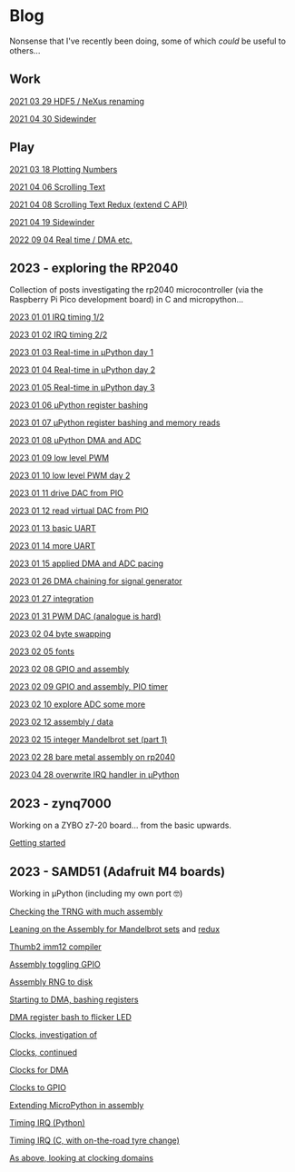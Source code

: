 # Blog
Nonsense that I've recently been doing, some of which _could_ be useful to others...

## Work
[2021 03 29 HDF5 / NeXus renaming](./2021-03-29-HDF5-rename.md)

[2021 04 30 Sidewinder](./2021-04-30-Sidewinder.md)

## Play
[2021 03 18 Plotting Numbers](./2021-03-18-Numbers)

[2021 04 06 Scrolling Text](./2021-04-06-Scoller)

[2021 04 08 Scrolling Text Redux (extend C API)](2021-04-08-show-bitmap-1d)

[2021 04 19 Sidewinder](./2021-04-19-Sidewinder)

[2022 09 04 Real time / DMA etc.](./2022-09-04-RT)

## 2023 - exploring the RP2040

Collection of posts investigating the rp2040 microcontroller (via the Raspberry Pi Pico development board) in C and micropython...

[2023 01 01 IRQ timing 1/2](./2023/01/2023-01-01.md)

[2023 01 02 IRQ timing 2/2](./2023/01/2023-01-02.md)

[2023 01 03 Real-time in µPython day 1](./2023/01/2023-01-03.md)

[2023 01 04 Real-time in µPython day 2](./2023/01/2023-01-04.md)

[2023 01 05 Real-time in µPython day 3](./2023/01/2023-01-05.md)

[2023 01 06 µPython register bashing](./2023/01/2023-01-06.md)

[2023 01 07 µPython register bashing and memory reads](./2023/01/2023-01-07.md)

[2023 01 08 µPython DMA and ADC](./2023/01/2023-01-08.md)

[2023 01 09 low level PWM](./2023/01/2023-01-09.md)

[2023 01 10 low level PWM day 2](./2023/01/2023-01-10.md)

[2023 01 11 drive DAC from PIO](./2023/01/2023-01-11.md)

[2023 01 12 read virtual DAC from PIO](./2023/01/2023-01-12.md)

[2023 01 13 basic UART](./2023/01/2023-01-13.md)

[2023 01 14 more UART](./2023/01/2023-01-14.md)

[2023 01 15 applied DMA and ADC pacing](./2023/01/2023-01-15-a.md)

[2023 01 26 DMA chaining for signal generator](./2023/01/2023-01-26.md)

[2023 01 27 integration](./2023/01/2023-01-27.md)

[2023 01 31 PWM DAC (analogue is hard)](./2023/01/2023-01-31.md)

[2023 02 04 byte swapping](./2023/02/2023-02-04.md)

[2023 02 05 fonts](./2023/02/2023-02-05.md)

[2023 02 08 GPIO and assembly](./2023/02/2023-02-08.md)

[2023 02 09 GPIO and assembly, PIO timer](./2023/02/2023-02-09.md)

[2023 02 10 explore ADC some more](./2023/02/2023-02-10.md)

[2023 02 12 assembly / data](./2023/02/2023-02-12.md)

[2023 02 15 integer Mandelbrot set (part 1)](./2023/02/2023-02-15.md)

[2023 02 28 bare metal assembly on rp2040](./2023/02/2023-02-28.md)

[2023 04 28 overwrite IRQ handler in µPython](./2023/04/2023-04-28.md)

## 2023 - zynq7000

Working on a ZYBO z7-20 board... from the basic upwards.

[Getting started](./2023/03/2023-03-05.md)

## 2023 - SAMD51 (Adafruit M4 boards)

Working in µPython (including my own port 🤓)

[Checking the TRNG with much assembly](./2023/03/2023-03-27.md)

[Leaning on the Assembly for Mandelbrot sets](./2023/04/2023-04-01.md) and [redux](./2023/04/2023-04-03-a.md)

[Thumb2 imm12 compiler](./2023/04/2023-04-01-a.md)

[Assembly toggling GPIO](./2023/04/2023-04-03.md)

[Assembly RNG to disk](./2023/04/2023-04-04.md)

[Starting to DMA, bashing registers](./2023/04/2023-04-06.md)

[DMA register bash to flicker LED](./2023/04/2023-04-07.md)

[Clocks, investigation of](./2023/04/2023-04-15.md)

[Clocks, continued](./2023/04/2023-04-16.md)

[Clocks for DMA](./2023/04/2023-04-17.md)

[Clocks to GPIO](./2023/04/2023-04-18.md)

[Extending MicroPython in assembly](./2023/04/2023-04-20.md)

[Timing IRQ (Python)](./2023/04/2023-04-24.md)

[Timing IRQ (C, with on-the-road tyre change)](./2023/04/2023-04-26.md)

[As above, looking at clocking domains](./2023/04/2023-04-29.md)
